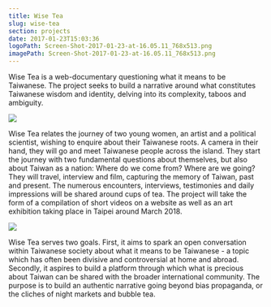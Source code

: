 ```yaml
---
title: Wise Tea
slug: wise-tea
section: projects
date: 2017-01-23T15:03:36
logoPath: Screen-Shot-2017-01-23-at-16.05.11_768x513.png
imagePath: Screen-Shot-2017-01-23-at-16.05.11_768x513.png
---
```


Wise Tea is a web-documentary questioning what it means to be Taiwanese. The project seeks to build a narrative around what constitutes Taiwanese wisdom and identity, delving into its complexity, taboos and ambiguity.

<img src="/images/Screen-Shot-2017-01-23-at-16.05.11_768x513.png">

Wise Tea relates the journey of two young women, an artist and a political scientist,  wishing to enquire about their Taiwanese roots. A camera in their hand, they will go and meet Taiwanese people across the island. They start the journey with two fundamental questions about themselves, but also about Taiwan as a nation: Where do we come from?  Where are we going? They will travel, interview and film, capturing the memory of Taiwan, past and present. The numerous encounters, interviews, testimonies and daily impressions will be shared around cups of tea. The project will take the form of  a compilation of short videos on a website as well as an art exhibition taking place in Taipei around March 2018.

<img src="/images/6-2_768x1024.jpg">


Wise Tea serves two goals. First, it aims to spark an open conversation within Taiwanese society about what it means to be Taiwanese - a topic which has often been divisive and controversial at home and abroad. Secondly, it aspires to build a platform through which what is precious about Taiwan can be shared with the broader international community. The purpose is to build an authentic narrative going beyond bias propaganda, or the cliches of night markets and bubble tea.
